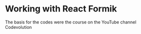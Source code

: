 # Working with React Formik

The basis for the codes were the course on the YouTube channel
Codevolution




